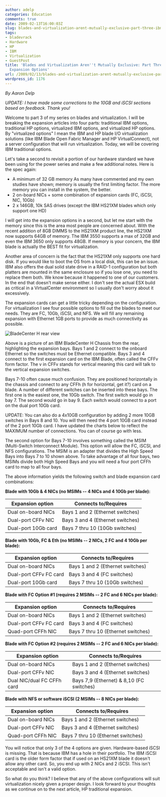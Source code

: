 ```yaml
---
author: adelp
categories: Education
comments: true
date: 2009-02-13T16:00:03Z
slug: blades-and-virtualization-arent-mutually-exclusive-part-three-ibm-traditional-expansion-options
tags:
- bladevrack
- Hardware
- HP
- IBM
- Virtualization
- GuestPost
title: 'Blades and Virtualization Aren''t Mutually Exclusive: Part Three, IBM Traditional
  Expansion Options'
url: /2009/02/13/blades-and-virtualization-arent-mutually-exclusive-part-three-ibm-traditional-expansion-options/
wordpress_id: 1176
---
```


_By Aaron Delp_

_UPDATE: I have made some corrections to the 10GB and iSCSI sections based on feedback. Thank you!_

Welcome to part 3 of my series on blades and virtualization. I will be breaking the expansion articles into four parts: traditional IBM options, traditional HP options, virtualized IBM options, and virtualized HP options. By "virtualized options" I mean the IBM and HP blade I/O virtualization solutions (like IBM Blade Open Fabric Manager and HP VirtualConnect), not a server configuration that will run virtualization. Today, we will be covering IBM traditional options.

Let's take a second to revisit a portion of our hardware standard we have been using for the power series and make a few additional notes. Here is the spec again:

* A minimum of 32 GB memory  As many have commented and my own studies have shown; memory is usually the first limiting factor. The more memory you can install in the system, the better.  
* 2 on-board NICs + some combination of expansion cards (FC, iSCSI, NIC, 10Gb)  
* 2 x 146GB, 10k SAS drives (except the IBM HS21XM blades which only support one HD)

I will get into the expansion options in a second, but let me start with the memory since this is the area most people are concerned about. With the recent addition of 8GB DIMMS to the HS21XM product line, the HS21XM now supports 64GB of memory. The IBM 3550 supports a max of 32GB and even the IBM 3650 only supports 48GB. If memory is your concern, the IBM blade is actually the BEST fit for virtualization.

Another area of concern is the fact that the HS21XM only supports one hard disk. If you would like to boot the OS from a local disk, this can be an issue. IBM also offers the dual solid state drive in a RAID-1 configuration but both platters are mounted in the same enclosure so if you lose one, you need to replace them both. We know because it happened to one of our customers. In the end that doesn't make sense either. I don't see the actual ESX build as critical in a VirtualCenter environment so I usually don't worry about it excessively.

The expansion cards can get a little tricky depending on the configuration. For virtualization I see four possible options to fill out the blades to meet our needs. They are FC, 10Gb, iSCSI, and NFS. We will fill any remaining expansion with Ethernet 1GB ports to provide as much connectivity as possible.

![BladeCenter H rear view](/public/img/bladecenterh-rear.jpg)

Above is a picture of an IBM BladeCenter H Chassis from the rear, highlighting the expansion bays. Bays 1 and 2 connect to the onboard Ethernet so the switches must be Ethernet compatible. Bays 3 and 4 connect to the first expansion card on the IBM Blade, often called the CFFv form factor. The v in CFFv stands for vertical meaning this card will talk to the vertical expansion switches.

Bays 7-10 often cause much confusion. They are positioned horizontally in the chassis and connect to any CFFh (h for horizontal, get it?) card on a blade. A number of different switches can be inserted into these bays. The first one is the easiest one, the 10Gb switch. The first switch would go in bay 7. The second would go in bay 9. Each switch would connect to a port on the dual port 10Gb card.

UPDATE: You can also do a 4x10GB configuration by adding 2 more 10GB switches in Bays 8 and 10. You will then need the 4 port 10GB card instead of the 2 port 10Gb card. I have updated the charts below to reflect the MAXIMUM number of connections. You can of course go with less.

The second option for Bays 7-10 involves something called the MSIM (Multi-Switch Interconnect Module). This option will allow the FC, iSCSI, and NFS configurations. The MSIM is an adapter that divides the High Speed Bays into Bays 7 to 10 shown above. To take advantage of all four bays, two MSIMs divide both High Speed Bays and you will need a four port CFFh card to map to all four bays.

The above information yields the following switch and blade expansion card combinations:

**Blade with 10Gb & 4 NICs (no MSIMs -- 4 NICs and 4 10Gb per blade):**

| Expansion option    | Connects to/Requires             |
|---------------------|----------------------------------|
| Dual on-board NICs  | Bays 1 and 2 (Ethernet switches) |
| Dual-port CFFv NIC  | Bays 3 and 4 (Ethernet switches) |
| Dual-port 10Gb card | Bays 7 thru 10 (10Gb switches)   |

**Blade with 10Gb, FC & Eth (no MSIMs -- 2 NICs, 2 FC and 4 10Gb per blade):**

| Expansion option       | Connects to/Requires             |
|------------------------|----------------------------------|
| Dual on-board NICs     | Bays 1 and 2 (Ethernet switches) |
| Dual-port CFFv FC card | Bays 3 and 4 (FC switches)       |
| Dual-port 10Gb card    | Bays 7 thru 10 (10Gb switches)   |

**Blade with FC Option #1 (requires 2 MSIMs -- 2 FC and 6 NICs per blade):**

| Expansion option       | Connects to/Requires               |
|------------------------|------------------------------------|
| Dual on-board NICs     | Bays 1 and 2 (Ethernet switches)   |
| Dual-port CFFv FC card | Bays 3 and 4 (FC switches)         |
| Quad-port CFFh NIC     | Bays 7 thru 10 (Ethernet switches) |

**Blade with FC Option #2 (requires 2 MSIMs -- 2 FC and 6 NICs per blade):**

| Expansion option           | Connects to/Requires                     |
|----------------------------|------------------------------------------|
| Dual on-board NICs         | Bays 1 and 2 (Ethernet switches)         |
| Dual-port CFFv NIC         | Bays 3 and 4 (Ethernet switches)         |
| Dual NIC/dual FC CFFh card | Bays 7,9 (Ethernet) & 8,10 (FC switches) |

**Blade with NFS or software iSCSI (2 MSIMs -- 8 NICs per blade):**

| Expansion option   | Connects to/Requires               |
|--------------------|------------------------------------|
| Dual on-board NICs | Bays 1 and 2 (Ethernet switches)   |
| Dual-port CFFv NIC | Bays 3 and 4 (Ethernet switches)   |
| Quad-port CFFh NIC | Bays 7 thru 10 (Ethernet switches) |

You will notice that only 3 of the 4 options are given. Hardware-based iSCSI is missing. That is because IBM has a hole in their portfolio. The IBM iSCSI card is the older form factor that if used on an HS21XM blade it doesn't allow any other card. So, you end up with 2 NICs and 2 iSCSI. This isn't acceptable and isn't a valid option.

So what do you think? I believe that any of the above configurations will suit virtualization nicely given a proper design. I look forward to your thoughts as we continue on to the next article, HP traditional expansion.
